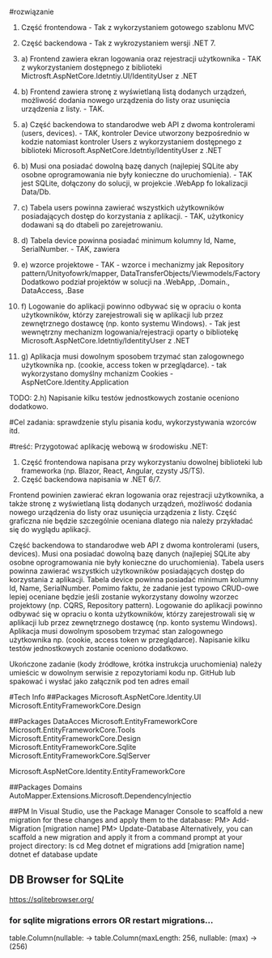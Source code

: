 ﻿#rozwiązanie
1. Część frontendowa - Tak z wykorzystaniem gotowego szablonu MVC
2. Część backendowa - Tak z wykrozystaniem wersji .NET 7.

1. a) Frontend zawiera ekran logowania oraz rejestracji użytkownika - TAK z wykorzystaniem dostępnego z biblioteki Mictrosft.AspNetCore.Idetntiy.UI/IdentityUser z .NET

1. b) Frontend zawiera stronę z wyświetlaną listą dodanych urządzeń, możliwość dodania nowego urządzenia do listy oraz usunięcia urządzenia z listy. - TAK.

2. a) Część backendowa to standarodwe web API z dwoma kontrolerami (users, devices). - TAK, kontroler Device utworzony bezpośrednio w kodzie natomiast kontroler Users z wykorzystaniem dostępnego z biblioteki Microsoft.AspNetCore.Idetntiy/IdentityUser z .NET

2. b) Musi ona posiadać dowolną bazę danych (najlepiej SQLite aby osobne oprogramowania nie były konieczne do uruchomienia). - TAK jest SQLite, dołączony do solucji, w projekcie .WebApp fo lokalizacji Data/Db.

2. c) Tabela users powinna zawierać wszystkich użytkowników posiadających dostęp do korzystania z aplikacji. - TAK, użytkonicy dodawani są do dtabeli po zarejetrowaniu.
2. d) Tabela device powinna posiadać minimum kolumny Id, Name, SerialNumber. - TAK, zawiera

2. e) wzorce projektowe - TAK - wzorce i mechanizmy jak Repository pattern/Unityofowrk/mapper, DataTransferObjects/Viewmodels/Factory Dodatkowo podział projektów w solucji na .WebApp, .Domain., DataAccess, .Base

2. f) Logowanie do aplikacji powinno odbywać się w opraciu o konta użytkowników, którzy zarejestrowali się w aplikacji lub przez zewnętrznego dostawcę (np. konto systemu Windows). - Tak jest wewnętrzny mechanizm logowania/rejestracji oparty o bibliotekę Microsoft.AspNetCore.Idetntiy/IdentityUser z .NET

2. g) Aplikacja musi dowolnym sposobem trzymać stan zalogownego użytkownika np. (cookie, access token w przeglądarce). - tak wykorzystano domyślny mchanizm Cookies - AspNetCore.Identity.Application  

TODO: 2.h) Napisanie kilku testów jednostkowych zostanie oceniono dodatkowo.



#Cel zadania: 
sprawdzenie stylu pisania kodu, wykorzystywania wzorców itd.

#treść:
Przygotować aplikację webową w środowisku .NET:

1. Część frontendowa napisana przy wykorzystaniu dowolnej biblioteki lub frameworka (np. Blazor, React, Angular, czysty JS/TS).
2. Część backendowa napisania w .NET 6/7.

Frontend powinien zawierać ekran logowania oraz rejestracji użytkownika, a także stronę z wyświetlaną listą dodanych urządzeń, możliwość dodania nowego urządzenia do listy oraz usunięcia urządzenia z listy.
Część graficzna nie będzie szczególnie oceniana dlatego nia należy przykładać się do wyglądu aplikacji.

Część backendowa to standarodwe web API z dwoma kontrolerami (users, devices). Musi ona posiadać dowolną bazę danych (najlepiej SQLite aby osobne oprogramowania nie były konieczne do uruchomienia).
Tabela users powinna zawierać wszystkich użytkowników posiadających dostęp do korzystania z aplikacji. Tabela device powinna posiadać minimum kolumny Id, Name, SerialNumber.
Pomimo faktu, że zadanie jest typowo CRUD-owe lepiej oceniane będzie jeśli zostanie wykorzystany dowolny wzorzec projektowy (np. CQRS, Repository pattern).
Logowanie do aplikacji powinno odbywać się w opraciu o konta użytkowników, którzy zarejestrowali się w aplikacji lub przez zewnętrznego dostawcę (np. konto systemu Windows).
Aplikacja musi dowolnym sposobem trzymać stan zalogownego użytkownika np. (cookie, access token w przeglądarce).
Napisanie kilku testów jednostkowych zostanie oceniono dodatkowo.

Ukończone zadanie (kody źródłowe, krótka instrukcja uruchomienia) należy umieścic w dowolnym serwisie z repozytoriami kodu np. GitHub lub spakować i wysłać jako załącznik pod ten adres email




#Tech Info
##Packages
Microsoft.AspNetCore.Identity.UI
Microsoft.EntityFrameworkCore.Design

##Packages DataAcces
Microsoft.EntityFrameworkCore 
Microsoft.EntityFrameworkCore.Tools
Microsoft.EntityFrameworkCore.Design
Microsoft.EntityFrameworkCore.Sqlite
Microsoft.EntityFrameworkCore.SqlServer

Microsoft.AspNetCore.Identity.EntityFrameworkCore


##Packages Domains
AutoMapper.Extensions.Microsoft.DependencyInjectio

##PM
In Visual Studio, use the Package Manager Console to scaffold a new migration for these changes and apply them to the database:
PM> Add-Migration [migration name]
PM> Update-Database
Alternatively, you can scaffold a new migration and apply it from a command prompt at your project directory:
ls
cd Meg
dotnet ef migrations add [migration name]
dotnet ef database update

## DB Browser for SQLite
https://sqlitebrowser.org/

### for sqlite migrations errors OR restart migrations...
table.Column<string>(nullable:  -> table.Column<string>(maxLength: 256, nullable:
(max) -> (256)
